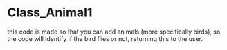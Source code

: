 # Class_Animal1
this code is made so that you can add animals (more specifically birds), so the code will identify if the bird flies or not, returning this to the user.

